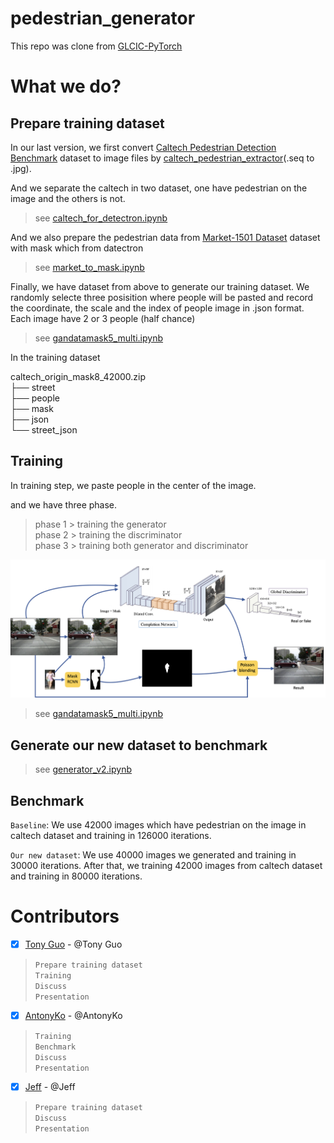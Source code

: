 # pedestrian_generator

This repo was clone from [GLCIC-PyTorch](https://github.com/otenim/GLCIC-PyTorch)

# What we do?

## Prepare training dataset

 In our last version, we first convert [Caltech Pedestrian Detection Benchmark](http://www.vision.caltech.edu/Image_Datasets/CaltechPedestrians/) dataset to image files by [caltech_pedestrian_extractor](https://github.com/dbcollection/caltech_pedestrian_extractor)(.seq to .jpg).

 And we separate the caltech in two dataset, one have pedestrian on the image and the others is not.

 > see [caltech_for_detectron.ipynb](create_data/caltech_for_detectron.ipynb)

And we also prepare the pedestrian data from [Market-1501 Dataset](http://www.liangzheng.com.cn/Project/project_reid.html) dataset with mask which from datectron

> see [market_to_mask.ipynb](create_data/market_to_mask.ipynb)

Finally, we have dataset from above to generate our training dataset. We randomly selecte three posisition where people will be pasted and record the coordinate, the scale and the index of people image in .json format.
Each image have 2 or 3 people (half chance)

> see [gandatamask5_multi.ipynb](create_data/gandatamask5_multi.ipynb)

In the training dataset

caltech_origin_mask8_42000.zip\
├── street\
├── people\
├── mask\
├── json\
└── street_json

## Training 

In training step, we paste people in the center of the image.

and we have three phase.

> phase 1 > training the generator \
> phase 2 > training the discriminator\
> phase 3 > training both generator and discriminator

![iamge](images/finaldemo.jpg)

> see [gandatamask5_multi.ipynb](gandatamask5_multi.ipynb)

## Generate our new dataset to benchmark

> see [generator_v2.ipynb](generator_v2.ipynb)

## Benchmark

`Baseline`: We use 42000 images which have pedestrian on the image in caltech dataset and training in 126000 iterations.


`Our new dataset`: We use 40000 images we generated and training in 30000 iterations. After that, we training 42000 images from caltech dataset and training in 80000 iterations.


# Contributors

- [x] [Tony Guo](https://github.com/tony92151) - @Tony Guo

> `Prepare training dataset`\
> `Training`\
> `Discuss`\
> `Presentation`

- [x] [AntonyKo](https://github.com/a8252525) - @AntonyKo

> `Training`\
> `Benchmark`\
> `Discuss`\
> `Presentation`

- [x] [Jeff](https://github.com/Jeff860530) - @Jeff

> `Prepare training dataset`\
> `Discuss`\
> `Presentation`


